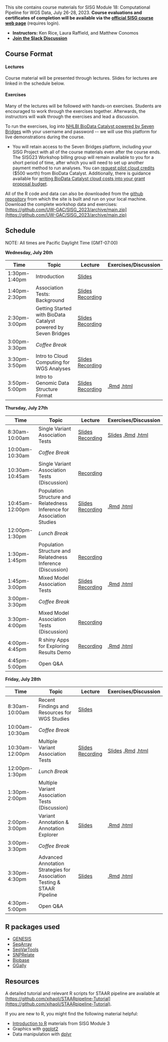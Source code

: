 This site contains course materials for SISG Module 18: Computational Pipeline for WGS Data, July 26-28, 2023. **Course evaluations and certificates of completion will be available via the [official SISG course web page](https://si.biostat.washington.edu/institutes/sisg/SM2318)** (requires login).

- **Instructors:** Ken Rice, Laura Raffield, and Matthew Conomos
- **[Join the Slack Discussion](https://uwbiostatisticssisg.slack.com/archives/C05EAUXKLUT)**

## Course Format

#### Lectures
Course material will be presented through lectures. Slides for lectures are linked in the schedule below.

#### Exercises
Many of the lectures will be followed with hands-on exercises. Students are encouraged to work through the exercises together. Afterwards, the instructors will walk through the exercises and lead a discussion.

To run the exercises, log into [NHLBI BioData Catalyst powered by Seven Bridges](https://platform.sb.biodatacatalyst.nhlbi.nih.gov) with your username and password -- we will use this platform for live demonstrations during the course.

- You will retain access to the Seven Bridges platform, including your SISG Project with all of the course materials even after the course ends. The SISG23 Workshop billing group will remain available to you for a short period of time, after which you will need to set up another payment method to run analyses. You can [request pilot cloud credits](https://biodatacatalyst.nhlbi.nih.gov/resources/cloud-credits) ($500 worth) from BioData Catalyst. Additionally, there is guidance available for [writing BioData Catalyst cloud costs into your grant proposal budget](https://bdcatalyst.gitbook.io/biodata-catalyst-documentation/written-documentation/getting-started/writing-biodata-catalyst-into-a-grant-proposal). 

All of the R code and data can also be downloaded from the [github repository](https://github.com/UW-GAC/SISG_2023) from which the site is built and run on your local machine. Download the complete workshop data and exercises: [https://github.com/UW-GAC/SISG_2023/archive/main.zip](https://github.com/UW-GAC/SISG_2023/archive/main.zip)


## Schedule

NOTE: All times are Pacific Daylight Time (GMT-07:00)

**Wednesday, July 26th**

| Time | Topic | Lecture | Exercises/Discussion |
| --- | --- | --- | --- |
| 1:30pm-1:40pm | Introduction | [Slides](https://docs.google.com/presentation/d/1BNGORJg6zPxQXQTt2Mdza_oIVjGMs4vCgdqdHICDw7E/preview?slide=id.p) | |
| 1:40pm-2:30pm | Association Tests: Background | [Slides](https://drive.google.com/file/d/1FTVpepqH6Hu5vQTzK1CQgZAFxuAIYDhT/view?usp=drive_link) [Recording](https://drive.google.com/file/d/1kQdjcZrVG6RrX3tA8XWCtT0r3Zf6cKGQ/view?usp=sharing) | |
| 2:30pm-3:00pm | Getting Started with BioData Catalyst powered by Seven Bridges | [Slides](https://docs.google.com/presentation/d/1F5LznutVHVKirsvDFurh_S1aCbNHHQhCC5JPK_0_1EY/preview?slide=id.p) [Recording](https://drive.google.com/file/d/1fZAgJ4tVk6uHPTmt-V4SV5DrY_hTog8q/view?usp=drive_link) | |
| 3:00pm-3:30pm | _Coffee Break_ | | |
| 3:30pm-3:50pm | Intro to Cloud Computing for WGS Analyses | [Slides](https://docs.google.com/presentation/d/1qoDoRpUvMyPtB1Y-Z9CzBHbk2wDWtsloVvD_eNDy_Uc/preview?slide=id.p) [Recording](https://drive.google.com/file/d/1Hc8kMMtNc17lNMVaM_HIq-6SdPVHAn30/view?usp=drive_link) | |
| 3:50pm-5:00pm | Intro to Genomic Data Structure Format | [Slides](https://drive.google.com/file/d/1o2k1L5J961pTDNvLxlhK8cfmtUKDjuNl/view?usp=drive_link) [Recording](https://drive.google.com/file/d/1Hc8kMMtNc17lNMVaM_HIq-6SdPVHAn30/view?usp=drive_link) | [.Rmd](https://github.com/UW-GAC/SISG_2023/blob/main/01_gds_intro.Rmd) [.html](https://htmlpreview.github.io/?https://github.com/UW-GAC/SISG_2023/blob/main/01_gds_intro.html) |


**Thursday, July 27th**

| Time | Topic | Lecture | Exercises/Discussion |
| --- | --- | --- | --- |
| 8:30am-10:00am | Single Variant Association Tests | [Slides](https://drive.google.com/file/d/1FTVpepqH6Hu5vQTzK1CQgZAFxuAIYDhT/view?usp=drive_link) [Recording](https://drive.google.com/file/d/1B9fO1Vj0IlGdK7aqFy5jIjouqO0lsdBB/view) | [Slides](https://drive.google.com/file/d/1m2AT0qd04H1Z28qXlc9Miec2eGIZ22k6/view?usp=drive_link) [.Rmd](https://github.com/UW-GAC/SISG_2023/blob/main/02_single_variant_tests.Rmd) [.html](https://htmlpreview.github.io/?https://github.com/UW-GAC/SISG_2023/blob/main/02_single_variant_tests.html) |
| 10:00am-10:30am | _Coffee Break_ | | |
| 10:30am-10:45am | Single Variant Association Tests (Discussion) | [Recording](https://drive.google.com/file/d/1x99zQgSgP41KH_Phthqg2NV1S5GX4V-L/view?usp=drive_link) | |
| 10:45am-12:00pm | Population Structure and Relatedness Inference for Association Studies | [Slides](https://drive.google.com/file/d/1W6bnHJa-U-NVQ3_pefan0oVWxEnWG_Lq/view?usp=drive_link) [Recording](https://drive.google.com/file/d/1obTY2QCXcJShH6GrCRKcacO8l8kFKHe8/view?usp=drive_link) | [.Rmd](https://github.com/UW-GAC/SISG_2023/blob/main/03_pop_structure_relatedness.Rmd) [.html](https://htmlpreview.github.io/?https://github.com/UW-GAC/SISG_2023/blob/main/03_pop_structure_relatedness.html) |
| 12:00pm-1:30pm | _Lunch Break_ | | |
| 1:30pm-1:45pm | Population Structure and Relatedness Inference (Discussion) | [Recording](https://drive.google.com/file/d/1ly-SYKL4cCnabZ3B9aniPsd96AVD5C_1/view?usp=drive_link) | |
| 1:45pm-3:00pm | Mixed Model Association Tests | [Slides](https://drive.google.com/file/d/1WGaYQ-nO2A5UN5T9k7ywXm-a_IyfVHuD/view?usp=drive_link) [Recording](https://drive.google.com/file/d/1yowfwIDoMkIzs6I_Cc8HEBXWpf17zWnB/view?usp=drive_link) | [.Rmd](https://github.com/UW-GAC/SISG_2023/blob/main/04_mixed_models.Rmd) [.html](https://htmlpreview.github.io/?https://github.com/UW-GAC/SISG_2023/blob/main/04_mixed_models.html) |
| 3:00pm-3:30pm | _Coffee Break_ | | |
| 3:30pm-4:00pm | Mixed Model Association Tests (Discussion) | [Recording](https://drive.google.com/file/d/1aVqj1SbpesTVTN3nbWQ__XkX1J0tlGUE/view?usp=drive_link) | |
| 4:00pm-4:45pm | R shiny Apps for Exploring Results Demo | [Recording](https://drive.google.com/file/d/1aVqj1SbpesTVTN3nbWQ__XkX1J0tlGUE/view?usp=drive_link) | [.Rmd](https://github.com/UW-GAC/SISG_2023/blob/main/05_exploring_association_results.Rmd) [.html](https://htmlpreview.github.io/?https://github.com/UW-GAC/SISG_2023/blob/main/05_exploring_association_results.html) |
| 4:45pm-5:00pm | Open Q&A | | |

**Friday, July 28th**

| Time | Topic | Lecture | Exercises/Discussion |
| --- | --- | --- | --- |
| 8:30am-10:00am | Recent Findings and Resources for WGS Studies | [Slides](https://drive.google.com/file/d/1tgayx-ZG3rLXOz-FEKUl9VGBjM1QnrCI/view?usp=drive_link) | |
| 10:00am-10:30am | _Coffee Break_ | | |
| 10:30am-12:00pm | Multiple Variant Association Tests | [Slides](https://drive.google.com/file/d/1FTVpepqH6Hu5vQTzK1CQgZAFxuAIYDhT/view?usp=drive_link) [Recording](https://drive.google.com/file/d/1_XuoX6tLKzb1PiX_emwbdYkfCxjd0_h2/view) | [Slides](https://drive.google.com/file/d/1IUCREkGothJjg5lrRGkL24qBos0ZXB-4/view?usp=drive_link) [.Rmd](https://github.com/UW-GAC/SISG_2023/blob/main/07_aggregate_tests.Rmd) [.html](https://htmlpreview.github.io/?https://github.com/UW-GAC/SISG_2023/blob/main/07_aggregate_tests.html) |
| 12:00pm-1:30pm | _Lunch Break_ | | |
| 1:30pm-2:00pm | Multiple Variant Association Tests (Discussion) | | |
| 2:00pm-3:00pm | Variant Annotation & Annotation Explorer | [Slides](https://docs.google.com/presentation/d/1e-79wkrvXTr1t4XcFV13S4qWX5V-YOqnwZZuIsDac9M/preview?slide=id.p) | [.Rmd](https://github.com/UW-GAC/SISG_2023/blob/main/06_annotation_explorer.Rmd) [.html](https://htmlpreview.github.io/?https://github.com/UW-GAC/SISG_2023/blob/main/06_annotation_explorer.html) |
| 3:00pm-3:30pm | _Coffee Break_ | | |
| 3:30pm-4:30pm | Advanced Annotation Strategies for Association Testing & STAAR Pipeline | [Slides](https://docs.google.com/presentation/d/1Apc7JrJCvwei5iaCS8O5uX9j-UUIHM46/preview?slide=id.p1) | [.Rmd](https://github.com/UW-GAC/SISG_2023/blob/main/08_STAAR.Rmd) [.html](https://htmlpreview.github.io/?https://github.com/UW-GAC/SISG_2023/blob/main/08_STAAR.html) |
| 4:30pm-5:00pm | Open Q&A | | |

## R packages used

- [GENESIS](http://bioconductor.org/packages/release/bioc/html/GENESIS.html)
- [SeqArray](http://bioconductor.org/packages/release/bioc/html/SeqArray.html)
- [SeqVarTools](http://bioconductor.org/packages/release/bioc/html/SeqVarTools.html)
- [SNPRelate](http://bioconductor.org/packages/release/bioc/html/SNPRelate.html)
- [Biobase](https://bioconductor.org/packages/release/bioc/html/Biobase.html)
- [GGally](https://cran.r-project.org/web/packages/GGally)


## Resources

A detailed tutorial and relevant R scripts for STAAR pipeline are available at [https://github.com/xihaoli/STAARpipeline-Tutorial](https://github.com/xihaoli/STAARpipeline-Tutorial).

If you are new to R, you might find the following material helpful:

- [Introduction to R](http://faculty.washington.edu/kenrice/rintro/) materials from SISG Module 3
- Graphics with [ggplot2](https://ggplot2.tidyverse.org/)
- Data manipulation with [dplyr](http://dplyr.tidyverse.org/)
